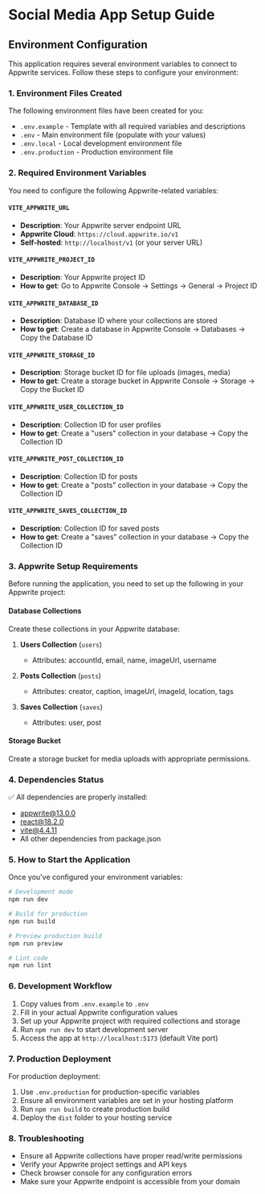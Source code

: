 # Social Media App Setup Guide

## Environment Configuration

This application requires several environment variables to connect to Appwrite services. Follow these steps to configure your environment:

### 1. Environment Files Created

The following environment files have been created for you:

- `.env.example` - Template with all required variables and descriptions
- `.env` - Main environment file (populate with your values)
- `.env.local` - Local development environment file
- `.env.production` - Production environment file

### 2. Required Environment Variables

You need to configure the following Appwrite-related variables:

#### `VITE_APPWRITE_URL`
- **Description**: Your Appwrite server endpoint URL
- **Appwrite Cloud**: `https://cloud.appwrite.io/v1`
- **Self-hosted**: `http://localhost/v1` (or your server URL)

#### `VITE_APPWRITE_PROJECT_ID`
- **Description**: Your Appwrite project ID
- **How to get**: Go to Appwrite Console → Settings → General → Project ID

#### `VITE_APPWRITE_DATABASE_ID`
- **Description**: Database ID where your collections are stored
- **How to get**: Create a database in Appwrite Console → Databases → Copy the Database ID

#### `VITE_APPWRITE_STORAGE_ID`
- **Description**: Storage bucket ID for file uploads (images, media)
- **How to get**: Create a storage bucket in Appwrite Console → Storage → Copy the Bucket ID

#### `VITE_APPWRITE_USER_COLLECTION_ID`
- **Description**: Collection ID for user profiles
- **How to get**: Create a "users" collection in your database → Copy the Collection ID

#### `VITE_APPWRITE_POST_COLLECTION_ID`
- **Description**: Collection ID for posts
- **How to get**: Create a "posts" collection in your database → Copy the Collection ID

#### `VITE_APPWRITE_SAVES_COLLECTION_ID`
- **Description**: Collection ID for saved posts
- **How to get**: Create a "saves" collection in your database → Copy the Collection ID

### 3. Appwrite Setup Requirements

Before running the application, you need to set up the following in your Appwrite project:

#### Database Collections

Create these collections in your Appwrite database:

1. **Users Collection** (`users`)
   - Attributes: accountId, email, name, imageUrl, username

2. **Posts Collection** (`posts`)
   - Attributes: creator, caption, imageUrl, imageId, location, tags

3. **Saves Collection** (`saves`)
   - Attributes: user, post

#### Storage Bucket

Create a storage bucket for media uploads with appropriate permissions.

### 4. Dependencies Status

✅ All dependencies are properly installed:
- appwrite@13.0.0
- react@18.2.0
- vite@4.4.11
- All other dependencies from package.json

### 5. How to Start the Application

Once you've configured your environment variables:

```bash
# Development mode
npm run dev

# Build for production
npm run build

# Preview production build
npm run preview

# Lint code
npm run lint
```

### 6. Development Workflow

1. Copy values from `.env.example` to `.env`
2. Fill in your actual Appwrite configuration values
3. Set up your Appwrite project with required collections and storage
4. Run `npm run dev` to start development server
5. Access the app at `http://localhost:5173` (default Vite port)

### 7. Production Deployment

For production deployment:

1. Use `.env.production` for production-specific variables
2. Ensure all environment variables are set in your hosting platform
3. Run `npm run build` to create production build
4. Deploy the `dist` folder to your hosting service

### 8. Troubleshooting

- Ensure all Appwrite collections have proper read/write permissions
- Verify your Appwrite project settings and API keys
- Check browser console for any configuration errors
- Make sure your Appwrite endpoint is accessible from your domain
